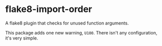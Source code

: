 # flake8-import-order

A flake8 plugin that checks for unused function arguments.

This package adds one new warning, `U100`. There isn't any configuration, it's very simple.
